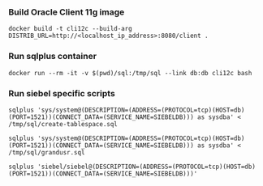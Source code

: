 ### Build Oracle Client 11g image
```
docker build -t cli12c --build-arg DISTRIB_URL=http://<localhost_ip_address>:8080/client .
```

### Run sqlplus container
```
docker run --rm -it -v $(pwd)/sql:/tmp/sql --link db:db cli12c bash
```

### Run siebel specific scripts
```
sqlplus 'sys/system@(DESCRIPTION=(ADDRESS=(PROTOCOL=tcp)(HOST=db)(PORT=1521))(CONNECT_DATA=(SERVICE_NAME=SIEBELDB))) as sysdba' < /tmp/sql/create-tablespace.sql

sqlplus 'sys/system@(DESCRIPTION=(ADDRESS=(PROTOCOL=tcp)(HOST=db)(PORT=1521))(CONNECT_DATA=(SERVICE_NAME=SIEBELDB))) as sysdba' < /tmp/sql/grandusr.sql

sqlplus 'siebel/siebel@(DESCRIPTION=(ADDRESS=(PROTOCOL=tcp)(HOST=db)(PORT=1521))(CONNECT_DATA=(SERVICE_NAME=SIEBELDB)))'
```
